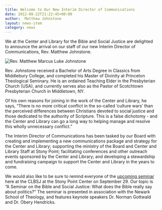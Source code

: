 ```yaml
---
title: Welcome to Our New Interim Director of Communications
date: 2012-08-22T21:22:45+00:00
author:  Matthew Johnstone
layout: news-item
category: news
---
```

We at the Center and Library for the Bible and Social Justice are delighted to announce the arrival on our staff of our new Interim Director of Communications, Rev. Matthew Johnstone.

![Rev. Matthew Marcus Luke Johnstone](http://clbsj.org/wp-content/uploads/2012/08/412694_259942504069290_84756864_o.jpg)

Rev. Johnstone received a Bachelor of Arts Degree in Classics from Middlebury College, and completed his Master of Divinity at Princeton Theological Seminary. He is an ordained Teaching Elder in the Presbyterian Church (USA), and currently serves also as the Pastor of Scotchtown Presbyterian Church in Middletown, NY.

Of his own reasons for joining in the work of the Center and Library, he says, “There is no more critical conflict in the so-called ‘culture wars’ than the perceived differences between Christians devoted to social justice and those dedicated to the authority of Scripture. This is a false dichotomy - and the Center and Library can go a long way to helping manage and resolve this wholly unnecessary conflict.”

The Interim Director of Communications has been tasked by our Board with creating and implementing a new communications package and strategy for the Center and Library; supporting the ministry of the Board and Center and Library Staff at Stony Point; facilitating conferences and other outreach events sponsored by the Center and Library; and developing a stewardship and fundraising campaign to support the Center and Library in the years to come.

We would also like to be sure to remind everyone of the [upcoming seminar](http://clbsj.org/?p=417) here at the CLBSJ at the Stony Point Center on September 29. Our topic is “A Seminar on the Bible and Social Justice: What does the Bible really say about politics?” The seminar is presented in association with the Newark School of Theology, and features keynote speakers Dr. Norman Gottwald and Dr. Obery Hendricks.
